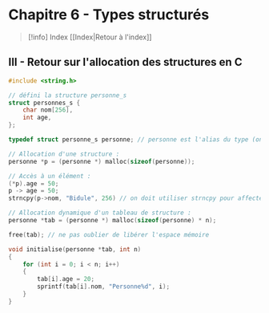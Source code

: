 # Chapitre 6 - Types structurés

> [!info] Index
> [[Index|Retour à l'index]]

## III - Retour sur l'allocation des structures en C

```c
#include <string.h>

// défini la structure personne_s
struct personnes_s { 
	char nom[256],
	int age,
}; 

typedef struct personne_s personne; // personne est l'alias du type (on le renomme)
```

```c
// Allocation d'une structure :
personne *p = (personne *) malloc(sizeof(personne));
```

```c
// Accès à un élément :
(*p).age = 50;
p -> age = 50;
strncpy(p->nom, "Bidule", 256) // on doit utiliser strncpy pour affecter des chaines de caractères
```

```c
// Allocation dynamique d'un tableau de structure :
personne *tab = (personne *) malloc(sizeof(personne) * n);

free(tab); // ne pas oublier de libérer l'espace mémoire
```

```c
void initialise(personne *tab, int n)
{
	for (int i = 0; i < n; i++)
	{
		tab[i].age = 20;
		sprintf(tab[i].nom, "Personne%d", i);
	}
}
```